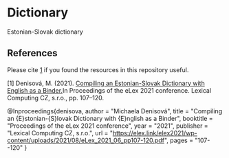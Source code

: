 # Dictionary	 
Estonian-Slovak dictionary

## References
Please cite [1]([1]) if you found the resources in this repository useful.

[1] Denisová, M. (2021). [Compiling an Estonian-Slovak Dictionary with English as a Binder.](https://elex.link/elex2021/wp-content/uploads/2021/08/eLex_2021_06_pp107-120.pdf)In Proceedings of the eLex 2021 conference. Lexical Computing CZ, s.r.o., pp. 107–120. 

@Inproceedings{denisova,
  author = "Michaela Denisová",
  title = "Compiling an {E}stonian-{S}lovak Dictionary with {E}nglish as a Binder",
  booktitle = "Proceedings of the eLex 2021 conference",
  year = "2021",
  publisher = "Lexical Computing CZ, s.r.o.",
  url = "https://elex.link/elex2021/wp-content/uploads/2021/08/eLex_2021_06_pp107-120.pdf",
  pages = "107--120"
}


